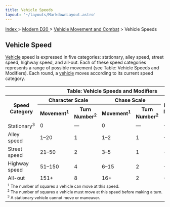 ```yaml
---
title: Vehicle Speeds
layout: '~/layouts/MarkdownLayout.astro'
---
```


[ Index ](/) > [ Modern D20 ](/modern.d20.srd) > [Vehicle Movement and Combat](/modern.d20.srd/vehicle.movement.and.combat) > Vehicle Speeds

## Vehicle Speed

[Vehicle](/modern.d20.srd/equipment/equipment.vehicles) speed is expressed in
five categories: stationary, alley speed, street speed, highway speed, and
all-out. Each of these speed categories represents a range of possible
movement (see Table: Vehicle Speeds and Modifiers). Each round, a
[vehicle](/modern.d20.srd/equipment/equipment.vehicles) moves according to its
current speed category.


<table> <tr><th colspan="7">Table: Vehicle Speeds and Modifiers</th></tr> <tr> <th rowspan="2">Speed Category</th> <th colspan="2">Character Scale</th> <th colspan="2">Chase Scale</th> <th rowspan="2">Defense Modifier</th> <th rowspan="2">Check/Roll Modifier</th> </tr><tr> <th>Movement<sup>1</sup></th> <th>Turn Number<sup>2</sup></th> <th>Movement<sup>1</sup></th> <th>Turn Number<sup>2</sup></th> </tr> <tr><td> Stationary<sup>3</sup></td><td> 0</td><td> —</td><td> 0</td><td> —</td><td> +0</td><td> — </td></tr> <tr class="shaded"><td> Alley speed</td><td> 1–20</td><td> 1</td><td> 1–2</td><td> 1</td><td> +0</td><td> +0 </td></tr> <tr><td> Street speed</td><td> 21–50</td><td> 2</td><td> 3–5</td><td> 1</td><td> +1</td><td> –1 </td></tr> <tr class="shaded"><td> Highway speed</td><td> 51–150</td><td> 4</td><td> 6–15</td><td> 2</td><td> +2</td><td> –2 </td></tr> <tr><td> All-out</td><td> 151+</td><td> 8</td><td> 16+</td><td> 2</td><td> +4</td><td> –4 </td></tr> <tr><td colspan="7" style="text-align: left; font-size: .8em;"> <sup>1</sup> The number of squares a vehicle can move at this speed.<br/> <sup>2</sup> The number of squares a vehicle must move at this speed before making a turn.<br/> <sup>3</sup> A stationary vehicle cannot move or maneuver. </td></tr></table>


